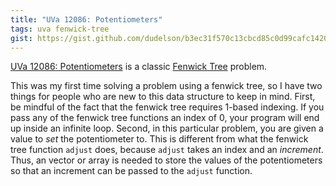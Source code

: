 ```yaml
---
title: "UVa 12086: Potentiometers"
tags: uva fenwick-tree
gist: https://gist.github.com/dudelson/b3ec31f570c13cbcd85c0d99cafc1420
---
```

[UVa 12086: Potentiometers](https://uva.onlinejudge.org/external/120/p12086.pdf) is a classic [Fenwick Tree](https://en.wikipedia.org/wiki/Fenwick_tree) problem.
<!--more-->
This was my first time solving a problem using a fenwick tree, so I have two things for people who are new to this data structure to keep in mind. First, be mindful of the fact that the fenwick tree requires 1-based indexing. If you pass any of the fenwick tree functions an index of 0, your program will end up inside an infinite loop. Second, in this particular problem, you are given a value to *set* the potentiometer to. This is different from what the fenwick tree function `adjust` does, because `adjust` takes an index and an *increment*. Thus, an vector or array is needed to store the values of the potentiometers so that an increment can be passed to the `adjust` function.
